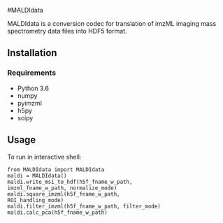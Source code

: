 #MALDIdata

MALDIdata is a conversion codec for translation of imzML imaging mass spectrometry data files into HDF5 format.

## Installation

### Requirements
* Python 3.6
* numpy
* pyimzml
* h5py
* scipy

## Usage

To run in interactive shell:

    from MALDIdata import MALDIdata
    maldi = MALDIdata()
    maldi.write_msi_to_hdf(h5f_fname_w_path, 
    imzml_fname_w_path, normalize_mode)
    maldi.square_imzml(h5f_fname_w_path, 
    ROI_handling_mode)
    maldi.filter_imzml(h5f_fname_w_path, filter_mode)
    maldi.calc_pca(h5f_fname_w_path)
